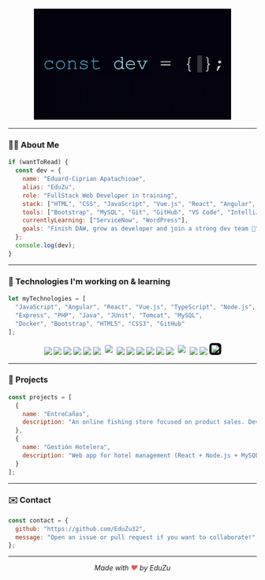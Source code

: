 <p align="center">
  <img src="const_dev_final.gif" alt="Dev GIF" width="400"/>
</p>

---

### 👨‍💻 About Me

```js
if (wantToRead) {
  const dev = {
    name: "Eduard-Ciprian Apatachioae",
    alias: "EduZu",
    role: "FullStack Web Developer in training",
    stack: ["HTML", "CSS", "JavaScript", "Vue.js", "React", "Angular", "Node.js", "PHP", "Java"],
    tools: ["Bootstrap", "MySQL", "Git", "GitHub", "VS Code", "IntelliJ"],
    currentlyLearning: ["ServiceNow", "WordPress"],
    goals: "Finish DAW, grow as developer and join a strong dev team 🚀"
  };
  console.log(dev);
}
```

---

### 🧐 Technologies I'm working on & learning

```js
let myTechnologies = [
  "JavaScript", "Angular", "React", "Vue.js", "TypeScript", "Node.js",
  "Express", "PHP", "Java", "JUnit", "Tomcat", "MySQL",
  "Docker", "Bootstrap", "HTML5", "CSS3", "GitHub"
];
```

<p align="center">
  <img src="https://cdn.simpleicons.org/javascript/F7DF1E" width="40"/>
  <img src="https://cdn.simpleicons.org/angular/DD0031" width="40"/>
  <img src="https://cdn.simpleicons.org/react/61DAFB" width="40"/>
  <img src="https://cdn.simpleicons.org/vue.js/4FC08D" width="40"/>
  <img src="https://cdn.simpleicons.org/typescript/3178C6" width="40"/>
  <img src="https://cdn.simpleicons.org/nodedotjs/339933" width="40"/>
  <img src="https://cdn.simpleicons.org/express/000000" width="40" style="background-color: white; padding: 4px; border-radius: 6px;"/>
  <img src="https://cdn.simpleicons.org/php/777BB4" width="40"/>
  <img src="https://cdn.simpleicons.org/java/007396" width="40"/>
  <img src="https://cdn.simpleicons.org/junit/25A162" width="40"/>
  <img src="https://cdn.simpleicons.org/apachetomcat/F8DC75" width="40"/>
  <img src="https://cdn.simpleicons.org/mysql/4479A1" width="40"/>
  <img src="https://cdn.simpleicons.org/docker/2496ED" width="40"/>
  <img src="https://cdn.simpleicons.org/bootstrap/7952B3" width="40" style="background-color: white; padding: 4px; border-radius: 6px;"/>
  <img src="https://cdn.simpleicons.org/html5/E34F26" width="40"/>
  <img src="https://cdn.simpleicons.org/css3/1572B6" width="40"/>
  <img src="https://cdn.simpleicons.org/github/FFFFFF" width="40" style="background-color: black; border-radius: 6px; padding: 4px;"/>
</p>

---

### 📂 Projects
```js
const projects = [
  {
    name: "EntreCañas",
    description: "An online fishing store focused on product sales. Developed with HTML, JavaScript, and Bootstrap for the frontend, and Node.js for backend data handling with MySQL integration."
  },
  {
    name: "Gestión Hotelera",
    description: "Web app for hotel management (React + Node.js + MySQL)."
  }
];
```

---

### ✉️ Contact
```js
const contact = {
  github: "https://github.com/EduZu32",
  message: "Open an issue or pull request if you want to collaborate!"
};
```

---

<p align="center">
  <em>Made with <span style="color: #e25555;">♥</span> by EduZu</em>
</p>








